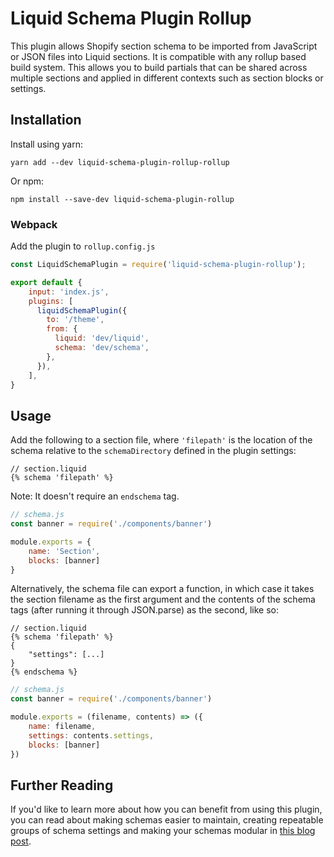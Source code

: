 # Liquid Schema Plugin Rollup

This plugin allows Shopify section schema to be imported from JavaScript or JSON files into Liquid sections. It is compatible with any rollup based build system. This allows you to build partials that can be shared across multiple sections and applied in different contexts such as section blocks or settings.

## Installation
Install using yarn:
```shell
yarn add --dev liquid-schema-plugin-rollup-rollup
```

Or npm:
```shell
npm install --save-dev liquid-schema-plugin-rollup
```

### Webpack

Add the plugin to `rollup.config.js`
```js
const LiquidSchemaPlugin = require('liquid-schema-plugin-rollup');

export default {
    input: 'index.js',
    plugins: [
      liquidSchemaPlugin({
        to: '/theme',
        from: {
          liquid: 'dev/liquid',
          schema: 'dev/schema',
        },
      }),
    ],
}
```

## Usage

Add the following to a section file, where `'filepath'` is the location of the schema relative to the `schemaDirectory` defined in the plugin settings:
```liquid
// section.liquid
{% schema 'filepath' %}
```
Note: It doesn't require an `endschema` tag.

```js
// schema.js
const banner = require('./components/banner')

module.exports = {
    name: 'Section',
    blocks: [banner]
}
```

Alternatively, the schema file can export a function, in which case it takes the section filename as the first argument and the contents of the schema tags (after running it through JSON.parse) as the second, like so:
```liquid
// section.liquid
{% schema 'filepath' %}
{
    "settings": [...]
}
{% endschema %}
```

```js
// schema.js
const banner = require('./components/banner')

module.exports = (filename, contents) => ({
    name: filename,
    settings: contents.settings,
    blocks: [banner]
})
```

## Further Reading
If you'd like to learn more about how you can benefit from using this plugin, you can read about making schemas easier to maintain, creating repeatable groups of schema settings and making your schemas modular in [this blog post](https://ellodave.dev/blog/2020/10/14/building-shopify-section-schemas-with-javascript).
